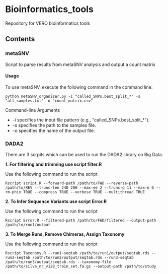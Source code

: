 # Bioinformatics_tools
Repository for VERO bioinformatics tools


## Contents
### metaSNV
Script to parse results from metaSNV analysis and output a count matrix

#### Usage
To use metaSNV, execute the following command in the command line:

`python metaSNV_organizer.py -i "called_SNPs.best_split_*" -s "all_samples.txt" -o "count_matrix.csv"`

Command-line Arguments
* -i specifies the input file pattern (e.g., "called_SNPs.best_split_*").
* -s specifies the path to the samples file.
* -o specifies the name of the output file.

### DADA2
There are 3 scrpits which can be used to run the DADA2 library on Big Data.

**1. For filtering and trimming use script filter.R**

Use the following command to run the script

`Rscript script.R --forward-path /path/to/FWD --reverse-path /path/to/REV --trunc-len 240 200 --max-ee 2 --trunc-q 11 --max-n 0 --rm-phix TRUE --compress TRUE --verbose TRUE --multithread TRUE`

**2. To Infer Sequence Variants use script Error.R**

Use the following command to run the script

`Rscript Error.R --filtered-path /path/to/FWD/filtered --output-path /path/to/run1/output`

**3. To Merge Runs, Remove Chimeras, Assign Taxonomy**

Use the following command to run the script

`Rscript Taxonomy.R --run1-seqtab /path/to/run1/output/seqtab.rds --run2-seqtab /path/to/run2/output/seqtab.rds --run3-seqtab /path/to/run3/output/seqtab.rds --taxonomy-file /path/to/silva_nr_v128_train_set.fa.gz --output-path /path/to/study`
